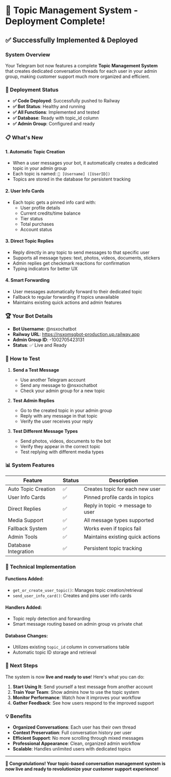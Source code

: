 # 🎉 Topic Management System - Deployment Complete!

## ✅ Successfully Implemented & Deployed

### **System Overview**
Your Telegram bot now features a complete **Topic Management System** that creates dedicated conversation threads for each user in your admin group, making customer support much more organized and efficient.

### **🚀 Deployment Status**
- **✅ Code Deployed**: Successfully pushed to Railway
- **✅ Bot Status**: Healthy and running
- **✅ All Functions**: Implemented and tested
- **✅ Database**: Ready with topic_id column
- **✅ Admin Group**: Configured and ready

### **📋 What's New**

#### **1. Automatic Topic Creation**
- When a user messages your bot, it automatically creates a dedicated topic in your admin group
- Each topic is named: `👤 [Username] ([UserID])`
- Topics are stored in the database for persistent tracking

#### **2. User Info Cards**
- Each topic gets a pinned info card with:
  - User profile details
  - Current credits/time balance
  - Tier status
  - Total purchases
  - Account status

#### **3. Direct Topic Replies**
- Reply directly in any topic to send messages to that specific user
- Supports all message types: text, photos, videos, documents, stickers
- Admin replies get checkmark reactions for confirmation
- Typing indicators for better UX

#### **4. Smart Forwarding**
- User messages automatically forward to their dedicated topic
- Fallback to regular forwarding if topics unavailable
- Maintains existing quick actions and admin features

### **🏆 Your Bot Details**
- **Bot Username**: @nsxochatbot
- **Railway URL**: https://nsxomsgbot-production.up.railway.app
- **Admin Group ID**: -1002705423131
- **Status**: ✅ Live and Ready

### **🧪 How to Test**

1. **Send a Test Message**
   - Use another Telegram account
   - Send any message to @nsxochatbot
   - Check your admin group for a new topic

2. **Test Admin Replies**
   - Go to the created topic in your admin group
   - Reply with any message in that topic
   - Verify the user receives your reply

3. **Test Different Message Types**
   - Send photos, videos, documents to the bot
   - Verify they appear in the correct topic
   - Test replying with different media types

### **📊 System Features**

| Feature | Status | Description |
|---------|--------|-------------|
| Auto Topic Creation | ✅ | Creates topic for each new user |
| User Info Cards | ✅ | Pinned profile cards in topics |
| Direct Replies | ✅ | Reply in topic → message to user |
| Media Support | ✅ | All message types supported |
| Fallback System | ✅ | Works even if topics fail |
| Admin Tools | ✅ | Maintains existing quick actions |
| Database Integration | ✅ | Persistent topic tracking |

### **🔧 Technical Implementation**

#### **Functions Added:**
- `get_or_create_user_topic()`: Manages topic creation/retrieval
- `send_user_info_card()`: Creates and pins user info cards

#### **Handlers Added:**
- Topic reply detection and forwarding
- Smart message routing based on admin group vs private chat

#### **Database Changes:**
- Utilizes existing `topic_id` column in conversations table
- Automatic topic ID storage and retrieval

### **🎯 Next Steps**

The system is now **live and ready to use**! Here's what you can do:

1. **Start Using It**: Send yourself a test message from another account
2. **Train Your Team**: Show admins how to use the topic system
3. **Monitor Performance**: Watch how it improves your workflow
4. **Gather Feedback**: See how users respond to the improved support

### **💡 Benefits**

- **Organized Conversations**: Each user has their own thread
- **Context Preservation**: Full conversation history per user
- **Efficient Support**: No more scrolling through mixed messages
- **Professional Appearance**: Clean, organized admin workflow
- **Scalable**: Handles unlimited users with dedicated topics

---

**🎊 Congratulations! Your topic-based conversation management system is now live and ready to revolutionize your customer support experience!** 